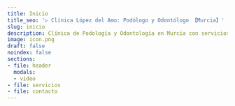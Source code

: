 ```yaml
---
title: Inicio
title_seo: '▷ Clínica López del Amo: Podólogo y Odontólogo 【Murcia】'
slug: inicio
description: Clínica de Podología y Odontología en Murcia con servicios de ✅ prevención, diagnóstico y tratamiento ✅ de sus problemas. Llámenos sin compromiso.
image: icon.png
draft: false
noindex: false
sections:
- file: header
  modals:
  - video
- file: servicios
- file: contacto
---
```

